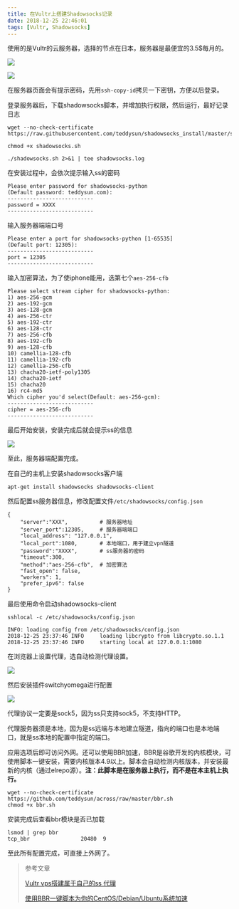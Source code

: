 ```yaml
---
title: 在Vultr上搭建Shadowsocks记录
date: 2018-12-25 22:46:01
tags: [Vultr, Shadowsocks]
---
```




使用的是Vultr的云服务器，选择的节点在日本，服务器是最便宜的3.5$每月的。

<!--more-->

![](https://cdn.jsdelivr.net/gh/serchaofan/picBed/blog/202203120031109.png)

![](https://cdn.jsdelivr.net/gh/serchaofan/picBed/blog/202203120031379.png)

在服务器页面会有提示密码，先用`ssh-copy-id`拷贝一下密钥，方便以后登录。

登录服务器后，下载shadowsocks脚本，并增加执行权限，然后运行，最好记录日志

```
wget --no-check-certificate https://raw.githubusercontent.com/teddysun/shadowsocks_install/master/shadowsocks.sh

chmod +x shadowsocks.sh

./shadowsocks.sh 2>&1 | tee shadowsocks.log
```

在安装过程中，会依次提示输入ss的密码

```
Please enter password for shadowsocks-python
(Default password: teddysun.com):
---------------------------
password = XXXX
---------------------------
```

输入服务器端端口号

```
Please enter a port for shadowsocks-python [1-65535]
(Default port: 12305):
---------------------------
port = 12305
---------------------------
```

输入加密算法，为了使iphone能用，选第七个`aes-256-cfb`

```
Please select stream cipher for shadowsocks-python:
1) aes-256-gcm
2) aes-192-gcm
3) aes-128-gcm
4) aes-256-ctr
5) aes-192-ctr
6) aes-128-ctr
7) aes-256-cfb
8) aes-192-cfb
9) aes-128-cfb
10) camellia-128-cfb
11) camellia-192-cfb
12) camellia-256-cfb
13) chacha20-ietf-poly1305
14) chacha20-ietf
15) chacha20
16) rc4-md5
Which cipher you'd select(Default: aes-256-gcm):
---------------------------
cipher = aes-256-cfb
---------------------------
```

最后开始安装，安装完成后就会提示ss的信息

![](https://cdn.jsdelivr.net/gh/serchaofan/picBed/blog/202203120031950.png)

至此，服务器端配置完成。



在自己的主机上安装shadowsocks客户端

```
apt-get install shadowsocks shadowsocks-client
```

然后配置ss服务器信息，修改配置文件`/etc/shadowsocks/config.json`

```
{
    "server":"XXX",          # 服务器地址
    "server_port":12305,     # 服务器端端口
    "local_address": "127.0.0.1",  
    "local_port":1080,       # 本地端口，用于建立vpn隧道
    "password":"XXXX",       # ss服务器的密码
    "timeout":300,
    "method":"aes-256-cfb",  # 加密算法
    "fast_open": false,
    "workers": 1,
    "prefer_ipv6": false
}
```

最后使用命令启动shadowsocks-client

```
sshlocal -c /etc/shadowsocks/config.json

INFO: loading config from /etc/shadowsocks/config.json
2018-12-25 23:37:46 INFO     loading libcrypto from libcrypto.so.1.1
2018-12-25 23:37:46 INFO     starting local at 127.0.0.1:1080
```

在浏览器上设置代理，选自动检测代理设置。

![](https://cdn.jsdelivr.net/gh/serchaofan/picBed/blog/202203120031732.png)

然后安装插件switchyomega进行配置

![](https://cdn.jsdelivr.net/gh/serchaofan/picBed/blog/202203120031697.png)

代理协议一定要是sock5，因为ss只支持sock5，不支持HTTP。

代理服务器须是本地，因为是ss远端与本地建立隧道，指向的端口也是本地端口，就是ss本地的配置中指定的端口。

应用选项后即可访问外网。还可以使用BBR加速，BBR是谷歌开发的内核模块，可使用脚本一键安装，需要内核版本4.9以上。脚本会自动检测内核版本，并安装最新的内核（通过elrepo源）。**注：此脚本是在服务器上执行，而不是在本主机上执行。**

```
wget --no-check-certificate https://github.com/teddysun/across/raw/master/bbr.sh
chmod +x bbr.sh
```

安装完成后查看bbr模块是否已加载

```
lsmod | grep bbr
tcp_bbr                20480  9 
```

至此所有配置完成，可直接上外网了。



> 参考文章
>
> [Vultr vps搭建属于自己的ss 代理](https://segmentfault.com/a/1190000015067117)
>
> [使用BBR一键脚本为你的CentOS/Debian/Ubuntu系统加速](https://blog.csdn.net/fang8682/article/details/77727472)